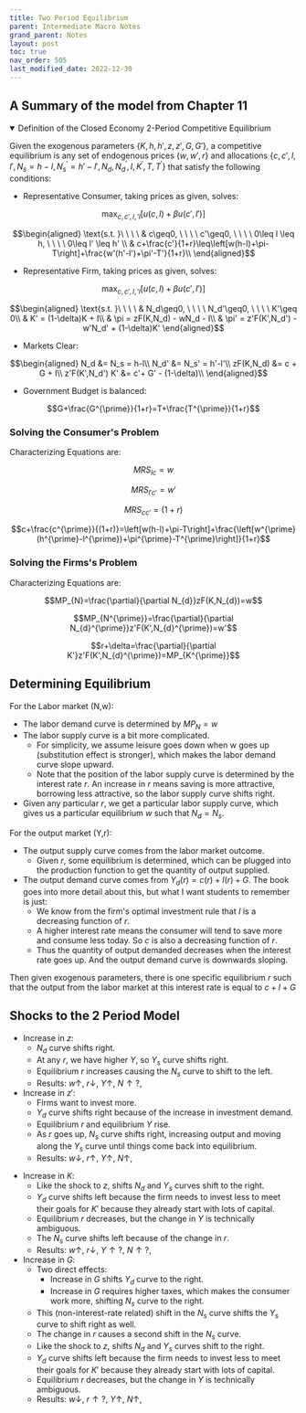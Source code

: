 ```yaml
---
title: Two Period Equilibrium
parent: Intermediate Macro Notes
grand_parent: Notes
layout: post
toc: true
nav_order: 505
last_modified_date: 2022-12-30
---
```




## A Summary of the model from Chapter 11

<details markdown="block" open>
<summary>Definition of the Closed Economy 2-Period Competitive Equilibrium</summary>

Given the exogenous parameters $\lbrace K,h,h',z,z',G,G'\rbrace$,
a competitive equilibrium is any set of endogenous prices $\lbrace w,w',r\rbrace$ and allocations $\lbrace c,c',l,l',N_{s}=h-l,N_{s}^{'}=h'-l',N_{d},N_{d}^{\prime},I,K^{\prime},T,T^{\prime}\rbrace$ that satisfy the following conditions:

- Representative Consumer, taking prices as given, solves:

$$\max_{c,c',l,'l} \left[u(c,l)+\beta u(c',l')\right]$$

$$\begin{aligned}
\text{s.t. }\ \ \ \ & c\geq0, \ \ \ \ c'\geq0, \ \ \ \ 0\leq l \leq h, \ \ \ \ 0\leq l' \leq h' \\
& c+\frac{c'}{1+r}\leq\left[w(h-l)+\pi-T\right]+\frac{w'(h'-l')+\pi'-T'}{1+r}\\
\end{aligned}$$

- Representative Firm, taking prices as given, solves:

$$\max_{c,c',l,'l} \left[u(c,l)+\beta u(c',l')\right]$$

$$\begin{aligned}
\text{s.t. }\ \ \ \ & N_d\geq0, \ \ \ \ N_d'\geq0, \ \ \ \ K'\geq 0\\
& K' = (1-\delta)K + I\\
& \pi = zF(K,N_d) - wN_d - I\\
& \pi' = z'F(K',N_d') - w'N_d' + (1-\delta)K'
\end{aligned}$$

- Markets Clear:
  
$$\begin{aligned}
N_d &= N_s = h-l\\
N_d' &= N_s' = h'-l'\\
zF(K,N_d) &= c + G + I\\
z'F(K',N_d') K' &= c'+ G' - (1-\delta)\\
\end{aligned}$$

<!--- Profit is $\pi=Y-wN_{d}$-->

- Government Budget is balanced:

$$G+\frac{G^{\prime}}{1+r}=T+\frac{T^{\prime}}{1+r}$$

</details>


### Solving the Consumer's Problem

Characterizing Equations are:

$$MRS_{lc} = w$$

$$MRS_{l'c'} = w'$$

$$MRS_{cc'} = (1+r)$$

$$c+\frac{c^{\prime}}{(1+r)}=\left[w(h-l)+\pi-T\right]+\frac{\left[w^{\prime}(h^{\prime}-l^{\prime})+\pi^{\prime}-T^{\prime}\right]}{1+r}$$


### Solving the Firms's Problem

Characterizing Equations are:

$$MP_{N}=\frac{\partial}{\partial N_{d}}zF(K,N_{d})=w$$

$$MP_{N^{\prime}}=\frac{\partial}{\partial N_{d}^{\prime}}z'F(K',N_{d}^{\prime})=w'$$

$$r+\delta=\frac{\partial}{\partial K'}z'F(K',N_{d}^{\prime})=MP_{K^{\prime}}$$







## Determining Equilibrium

For the Labor market (N,w):

- The labor demand curve is determined by $MP_N = w$
- The labor supply curve is a bit more complicated.
    - For simplicity, we assume leisure goes down when w goes up (substitution effect is stronger), which makes the labor demand curve slope upward.
    - Note that the position of the labor supply curve is determined by the interest rate $r$. An increase in $r$ means saving is more attractive, borrowing less attractive, so the labor supply curve shifts right.
- Given any particular $r$, we get a particular labor supply curve, which gives us a particular equilibrium $w$ such that $N_d = N_s$.

For the output market (Y,r):

- The output supply curve comes from the labor market outcome. 
    - Given $r$, some equilibrium is determined, which can be plugged into the production function to get the quantity of output supplied.
- The output demand curve comes from $Y_d(r) = c(r) + I(r) + G$. The book goes into more detail about this, but what I want students to remember is just:
    - We know from the firm's optimal investment rule that $I$ is a decreasing function of $r$.
    - A higher interest rate means the consumer will tend to save more and consume less today. So $c$ is also a decreasing function of $r$. <!--As my wife said, "when the interest rate is so high, I don't want to live; I just want to save."-->
    - Thus the quantity of output demanded decreases when the interest rate goes up. And the output demand curve is downwards sloping.

Then given exogenous parameters, there is one specific equilibrium $r$ such that the output from the labor market at this interest rate is equal to $c+I+G$







## Shocks to the 2 Period Model

- Increase in $z$:
    - $N_d$ curve shifts right.
    - At any $r$, we have higher $Y$, <!--(because of higher $z$, but also because of higher $N$)--> so $Y_s$ curve shifts right.
    - Equilibrium $r$ increases causing the $N_s$ curve to shift to the left.
    - Results: $w\uparrow$, $r\downarrow$, $Y\uparrow$, $N\uparrow?$, 
- Increase in $z'$:
    - Firms want to invest more.
    - $Y_d$ curve shifts right because of the increase in investment demand.
    - Equilibrium $r$ and equilibrium $Y$ rise.
    - As $r$ goes up, $N_s$ curve shifts right, increasing output and moving along the $Y_s$ curve until things come back into equilibrium.
    - Results: $w\downarrow$, $r\uparrow$, $Y\uparrow$, $N\uparrow$, 

<!--Increase z and z'
• Increase z and z'

– Increase in z shifts N_{d} curve and Y_{s} curve right

– Increase in z^{\prime}shifts Y_{d} curve right

– Change in equilibrium r ambiguous

∗ Amibiguous shift in the N_{s} curve

– Results: w\uparrow?, r?,Y\uparrow,N\uparrow^{*}

• In particular, an increase in z combined with a smaller increase in z'

– r goes down, which means N_{s} shifts left and w unambiguously goes up.
-->

- Increase in $K$:
    - Like the shock to $z$, shifts $N_d$ and $Y_s$ curves shift to the right.
    - $Y_d$ curve shifts left because the firm needs to invest less to meet their goals for $K'$ because they already start with lots of capital.
    - Equilibrium $r$ decreases, but the change in $Y$ is technically ambiguous.
    - The $N_s$ curve shifts left because of the change in $r$.
    - Results: $w\uparrow$, $r\downarrow$, $Y\uparrow?$, $N\uparrow?$, 
- Increase in $G$:
    - Two direct effects:
        - Increase in $G$ shifts $Y_d$ curve to the right.
        - Increase in $G$ requires higher taxes, which makes the consumer work more, shifting $N_s$ curve to the right.
    - This (non-interest-rate related) shift in the $N_s$ curve shifts the $Y_s$ curve to shift right as well.
    - The change in $r$ causes a second shift in the $N_s$ curve.
    - Like the shock to $z$, shifts $N_d$ and $Y_s$ curves shift to the right.
    - $Y_d$ curve shifts left because the firm needs to invest less to meet their goals for $K'$ because they already start with lots of capital.
    - Equilibrium $r$ decreases, but the change in $Y$ is technically ambiguous.
    - Results: $w\downarrow$, $r\uparrow?$, $Y\uparrow$, $N\uparrow$, 